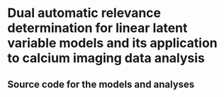 # Dual automatic relevance determination for linear latent variable models and its application to calcium imaging data analysis
## Source code for the models and analyses
